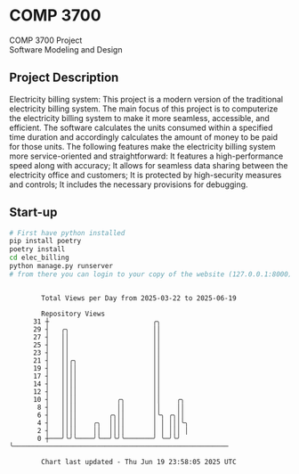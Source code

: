 # COMP 3700
COMP 3700 Project  
Software Modeling and Design
## Project Description
Electricity billing system: This project is a modern version of the traditional electricity billing system. The main focus of this project is to computerize the electricity billing system to make it more seamless, accessible, and efficient. The software calculates the units consumed within a specified time duration and accordingly calculates the amount of money to be paid for those units. The following features make the electricity billing system more service-oriented and straightforward: It features a high-performance speed along with accuracy; It allows for seamless data sharing between the electricity office and customers; It is protected by high-security measures and controls; It includes the necessary provisions for debugging.

## Start-up
```bash
# First have python installed
pip install poetry
poetry install
cd elec_billing
python manage.py runserver
# from there you can login to your copy of the website (127.0.0.1:8000), default creds are admin/admin
```

```

        Total Views per Day from 2025-03-22 to 2025-06-19

        Repository Views
      31 ┼                          ╭╮
      29 ┤   ╭╮                     ││
      27 ┤   ││                     ││
      25 ┤   ││                     ││
      23 ┤   ││                     ││
      21 ┤   ││╭╮                   ││
      19 ┤   ││││                   ││
      17 ┤   ││││                   ││
      14 ┤   ││││                   ││
      12 ┤   ││││                   ││
      10 ┤   ││││          ╭╮       ││    ╭╮
       8 ┤   ││││          ││       ││    ││
       6 ┤   ││││        ╭╮││       │╰╮ ╭╮││
       4 ┤   ││││    ╭╮  ││││       │ │ │││╰╮
       2 ┤   ││││    ││  ││││       │ │ │││ │
       0 ┼───╯╰╯╰────╯╰──╯╰╯╰───────╯ ╰─╯╰╯ ╰──────────────────────────────────────────────────────

        Chart last updated - Thu Jun 19 23:58:05 2025 UTC
        
```
